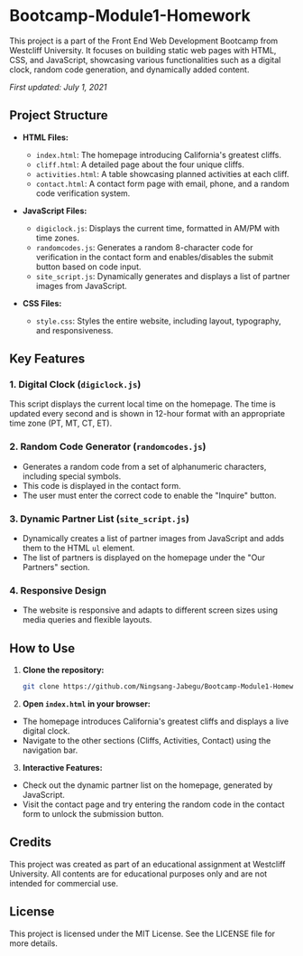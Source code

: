 # Bootcamp-Module1-Homework

This project is a part of the Front End Web Development Bootcamp from Westcliff University. It focuses on building static web pages with HTML, CSS, and JavaScript, showcasing various functionalities such as a digital clock, random code generation, and dynamically added content.

_First updated: July 1, 2021_

## Project Structure

- **HTML Files:**
  - `index.html`: The homepage introducing California's greatest cliffs.
  - `cliff.html`: A detailed page about the four unique cliffs.
  - `activities.html`: A table showcasing planned activities at each cliff.
  - `contact.html`: A contact form page with email, phone, and a random code verification system.

- **JavaScript Files:**
  - `digiclock.js`: Displays the current time, formatted in AM/PM with time zones.
  - `randomcodes.js`: Generates a random 8-character code for verification in the contact form and enables/disables the submit button based on code input.
  - `site_script.js`: Dynamically generates and displays a list of partner images from JavaScript.

- **CSS Files:**
  - `style.css`: Styles the entire website, including layout, typography, and responsiveness.

## Key Features

### 1. Digital Clock (`digiclock.js`)
This script displays the current local time on the homepage. The time is updated every second and is shown in 12-hour format with an appropriate time zone (PT, MT, CT, ET).

### 2. Random Code Generator (`randomcodes.js`)
- Generates a random code from a set of alphanumeric characters, including special symbols.
- This code is displayed in the contact form.
- The user must enter the correct code to enable the "Inquire" button.

### 3. Dynamic Partner List (`site_script.js`)
- Dynamically creates a list of partner images from JavaScript and adds them to the HTML `ul` element.
- The list of partners is displayed on the homepage under the "Our Partners" section.

### 4. Responsive Design
- The website is responsive and adapts to different screen sizes using media queries and flexible layouts.

## How to Use

1. **Clone the repository:**
   ```bash
   git clone https://github.com/Ningsang-Jabegu/Bootcamp-Module1-Homework.git

2. **Open `index.html` in your browser:**
- The homepage introduces California's greatest cliffs and displays a live digital clock.
- Navigate to the other sections (Cliffs, Activities, Contact) using the navigation bar.

3. **Interactive Features:**
- Check out the dynamic partner list on the homepage, generated by JavaScript.
- Visit the contact page and try entering the random code in the contact form to unlock the submission button.

## Credits
This project was created as part of an educational assignment at Westcliff University. All contents are for educational purposes only and are not intended for commercial use.

## License
This project is licensed under the MIT License. See the LICENSE file for more details.